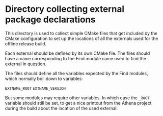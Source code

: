 Directory collecting external package declarations
==================================================

This directory is used to collect simple CMake files that get included by
the CMake configuration to set up the locations of all the externals used
for the offline release build.

Each external should be defined by its own CMake file. The files should
have a name <Bla> corresponding to the Find<Bla> module name used to find
the external in question.

The files should define all the variables expected by the Find<Bla> modules,
which normally boil down to variables:

`EXTNAME_ROOT`
`EXTNAME_VERSION`

But some modules may require other variables. In which case the `_ROOT`
variable should still be set, to get a nice printout from the Athena
project during the build about the location of the used external.
